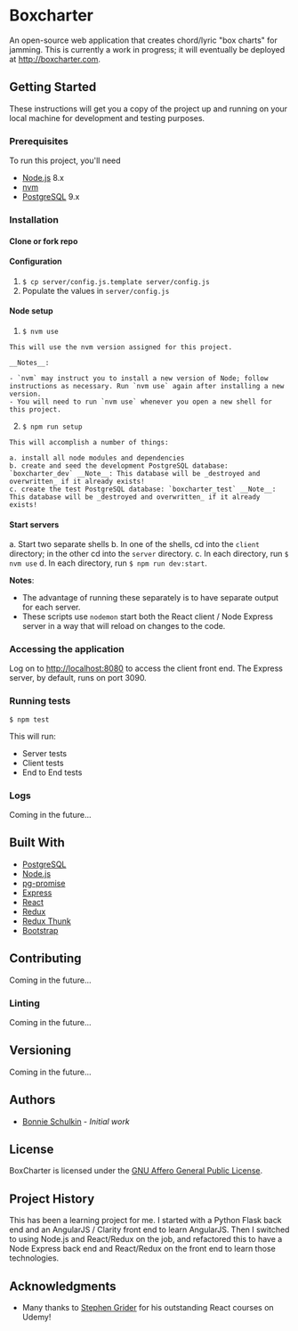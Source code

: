# Boxcharter
  An open-source web application that creates chord/lyric "box charts" for jamming. This is currently a work in progress; it will eventually be deployed at http://boxcharter.com.

## Getting Started
  These instructions will get you a copy of the project up and running on your local machine for development and testing purposes. 

### Prerequisites
  To run this project, you'll need

  - [Node.js](https://nodejs.org) 8.x
  - [nvm](https://github.com/creationix/nvm)
  - [PostgreSQL](https://www.postgresql.org/) 9.x

### Installation
  #### Clone or fork repo

  #### Configuration
  
  1. `$ cp server/config.js.template server/config.js`
  2. Populate the values in `server/config.js`

  #### Node setup 
  
  1. `$ nvm use`

    This will use the nvm version assigned for this project. 
    
    __Notes__: 
    
    - `nvm` may instruct you to install a new version of Node; follow instructions as necessary. Run `nvm use` again after installing a new version.
    - You will need to run `nvm use` whenever you open a new shell for this project.

  2. `$ npm run setup`

    This will accomplish a number of things: 

    a. install all node modules and dependencies
    b. create and seed the development PostgreSQL database: `boxcharter_dev` __Note__: This database will be _destroyed and overwritten_ if it already exists!
    c. create the test PostgreSQL database: `boxcharter_test` __Note__: This database will be _destroyed and overwritten_ if it already exists!

  #### Start servers 

  a. Start two separate shells
  b. In one of the shells, cd into the `client` directory; in the other cd into the `server` directory. 
  c. In each directory, run `$ nvm use`
  d. In each directory, run `$ npm run dev:start`.

  __Notes__: 
  - The advantage of running these separately is to have separate output for each server.
  - These scripts use `nodemon` start both the React client / Node Express server in a way that will reload on changes to the code.

### Accessing the application

  Log on to [http://localhost:8080](http://localhost:8080) to access the client front end. The Express server, by default, runs on port 3090.

### Running tests

  `$ npm test`

  This will run: 

  - Server tests
  - Client tests
  - End to End tests

### Logs

  Coming in the future...

## Built With

  - [PostgreSQL](https://www.postgresql.org/)
  - [Node.js](https://nodejs.org)
  - [pg-promise](https://github.com/vitaly-t/pg-promise)
  - [Express](https://expressjs.com/)
  - [React](https://reactjs.org/)
  - [Redux](https://redux.js.org/)
  - [Redux Thunk](https://www.npmjs.com/package/redux-thunk)
  - [Bootstrap](https://getbootstrap.com/)

## Contributing
Coming in the future...

  ### Linting
  Coming in the future...

## Versioning
Coming in the future...

## Authors
  - [Bonnie Schulkin](https://github.com/flyrightsister) - _Initial work_

## License
  BoxCharter is licensed under the [GNU Affero General Public License](http://www.gnu.org/licenses/).

## Project History
  This has been a learning project for me. I started with a Python Flask back end and an AngularJS / Clarity front end to learn AngularJS. Then I switched to using Node.js and React/Redux on the job, and refactored this to have a Node Express back end and React/Redux on the front end to learn those technologies. 

## Acknowledgments
  - Many thanks to [Stephen Grider](https://www.rallycoding.com/) for his outstanding React courses on Udemy! 